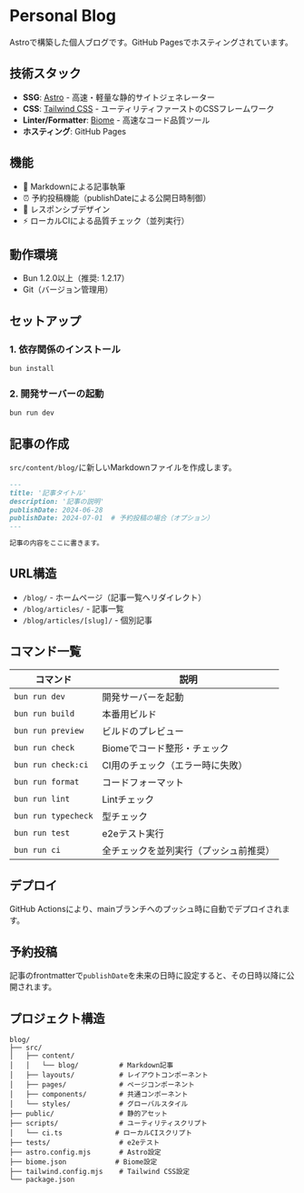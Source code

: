 # Personal Blog

Astroで構築した個人ブログです。GitHub Pagesでホスティングされています。

## 技術スタック

- **SSG**: [Astro](https://astro.build/) - 高速・軽量な静的サイトジェネレーター
- **CSS**: [Tailwind CSS](https://tailwindcss.com/) - ユーティリティファーストのCSSフレームワーク
- **Linter/Formatter**: [Biome](https://biomejs.dev/) - 高速なコード品質ツール
- **ホスティング**: GitHub Pages

## 機能

- 📝 Markdownによる記事執筆
- ⏰ 予約投稿機能（publishDateによる公開日時制御）
- 📱 レスポンシブデザイン
- ⚡ ローカルCIによる品質チェック（並列実行）

## 動作環境

- Bun 1.2.0以上（推奨: 1.2.17）
- Git（バージョン管理用）

## セットアップ

### 1. 依存関係のインストール

```bash
bun install
```

### 2. 開発サーバーの起動

```bash
bun run dev
```


## 記事の作成

`src/content/blog/`に新しいMarkdownファイルを作成します。

```markdown
---
title: '記事タイトル'
description: '記事の説明'
publishDate: 2024-06-28
publishDate: 2024-07-01  # 予約投稿の場合（オプション）
---

記事の内容をここに書きます。
```

## URL構造

- `/blog/` - ホームページ（記事一覧へリダイレクト）
- `/blog/articles/` - 記事一覧
- `/blog/articles/[slug]/` - 個別記事

## コマンド一覧

| コマンド | 説明 |
|---------|------|
| `bun run dev` | 開発サーバーを起動 |
| `bun run build` | 本番用ビルド |
| `bun run preview` | ビルドのプレビュー |
| `bun run check` | Biomeでコード整形・チェック |
| `bun run check:ci` | CI用のチェック（エラー時に失敗） |
| `bun run format` | コードフォーマット |
| `bun run lint` | Lintチェック |
| `bun run typecheck` | 型チェック |
| `bun run test` | e2eテスト実行 |
| `bun run ci` | 全チェックを並列実行（プッシュ前推奨） |

## デプロイ

GitHub Actionsにより、mainブランチへのプッシュ時に自動でデプロイされます。

## 予約投稿

記事のfrontmatterで`publishDate`を未来の日時に設定すると、その日時以降に公開されます。

## プロジェクト構造

```
blog/
├── src/
│   ├── content/
│   │   └── blog/          # Markdown記事
│   ├── layouts/           # レイアウトコンポーネント
│   ├── pages/             # ページコンポーネント
│   ├── components/        # 共通コンポーネント
│   └── styles/            # グローバルスタイル
├── public/                # 静的アセット
├── scripts/               # ユーティリティスクリプト
│   └── ci.ts             # ローカルCIスクリプト
├── tests/                 # e2eテスト
├── astro.config.mjs       # Astro設定
├── biome.json            # Biome設定
├── tailwind.config.mjs    # Tailwind CSS設定
└── package.json